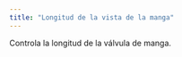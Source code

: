 ```yaml
---
title: "Longitud de la vista de la manga"
---
```


Controla la longitud de la válvula de manga.




